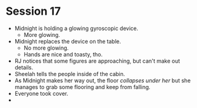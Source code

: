 # Session 17
* Midnight is holding a glowing gyroscopic device.
	* More glowing.
* Midnight replaces the device on the table.
	* No more glowing.
	* Hands are nice and toasty, tho.
* RJ notices that some figures are approaching, but can't make out details.
* Sheelah tells the people inside of the cabin.
* As Midnight makes her way out, the floor _collapses under her_ but she manages to grab some flooring and keep from falling.
* Everyone took cover.
* 
<!--stackedit_data:
eyJoaXN0b3J5IjpbMTY0OTgwMDY1OSwtMTMwNTA5MDY1MCwtOT
I1NTY2MDk0LC00MTYxNDI2MTFdfQ==
-->